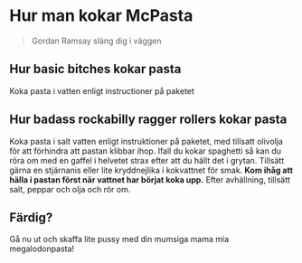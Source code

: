 # Hur man kokar McPasta

> Gordan Ramsay släng dig i väggen

## Hur basic bitches kokar pasta

Koka pasta i vatten enligt instructioner på paketet

## Hur badass rockabilly ragger rollers kokar pasta

Koka pasta i salt vatten enligt instruktioner på paketet, med tillsatt olivolja för att förhindra att pastan klibbar ihop. Ifall du kokar spaghetti så kan du röra om med en gaffel i helvetet strax efter att du hällt det i grytan. Tillsätt gärna en stjärnanis eller lite kryddnejlika i kokvattnet för smak. **Kom ihåg att hälla i pastan först när vattnet har börjat koka upp.** Efter avhällning, tillsätt salt, peppar och olja och rör om.

## Färdig?

Gå nu ut och skaffa lite pussy med din mumsiga mama mia megalodonpasta!
